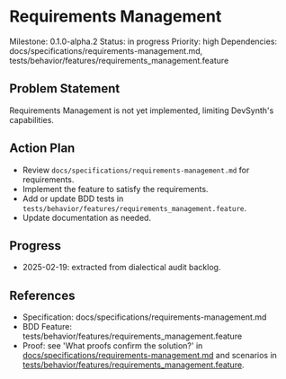 # Requirements Management
Milestone: 0.1.0-alpha.2
Status: in progress
Priority: high
Dependencies: docs/specifications/requirements-management.md, tests/behavior/features/requirements_management.feature

## Problem Statement
Requirements Management is not yet implemented, limiting DevSynth's capabilities.


## Action Plan
- Review `docs/specifications/requirements-management.md` for requirements.
- Implement the feature to satisfy the requirements.
- Add or update BDD tests in `tests/behavior/features/requirements_management.feature`.
- Update documentation as needed.

## Progress
- 2025-02-19: extracted from dialectical audit backlog.

## References
- Specification: docs/specifications/requirements-management.md
- BDD Feature: tests/behavior/features/requirements_management.feature
- Proof: see 'What proofs confirm the solution?' in [docs/specifications/requirements-management.md](../docs/specifications/requirements-management.md) and scenarios in [tests/behavior/features/requirements_management.feature](../tests/behavior/features/requirements_management.feature).
